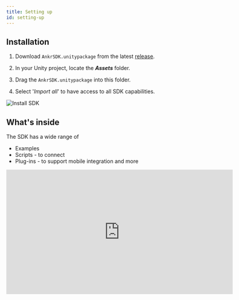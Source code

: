 ```yaml
---
title: Setting up
id: setting-up
---
```


## Installation

1. Download ```AnkrSDK.unitypackage``` from the latest [release](https://github.com/Ankr-network/game-unity-sdk/releases).

2. In your Unity project, locate the ***Assets*** folder. 

3. Drag the ```AnkrSDK.unitypackage``` into this folder.

4. Select '*Import all*' to have access to all SDK capabilities.

![Install SDK](@site/static/img/install-sdk.png)


## What's inside

The SDK has a wide range of 
* Examples
* Scripts - to connect 
* Plug-ins - to support mobile integration and more 

<iframe width="600" height="330" src="https://www.youtube.com/embed/nuU-OvP1p1E" title="YouTube video player" frameborder="0" allow="accelerometer; autoplay; clipboard-write; encrypted-media; gyroscope; picture-in-picture" allowfullscreen></iframe>
